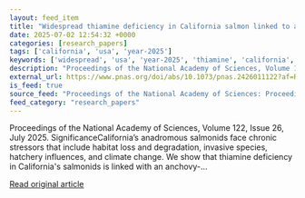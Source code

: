 ```yaml
---
layout: feed_item
title: "Widespread thiamine deficiency in California salmon linked to an anchovy-dominated marine prey base"
date: 2025-07-02 12:54:32 +0000
categories: [research_papers]
tags: ['california', 'usa', 'year-2025']
keywords: ['widespread', 'usa', 'year-2025', 'thiamine', 'california', 'deficiency']
description: "Proceedings of the National Academy of Sciences, Volume 122, Issue 26, July 2025"
external_url: https://www.pnas.org/doi/abs/10.1073/pnas.2426011122?af=R
is_feed: true
source_feed: "Proceedings of the National Academy of Sciences: Proceedings of the National Academy of Sciences: Table of Contents"
feed_category: "research_papers"
---
```


Proceedings of the National Academy of Sciences, Volume 122, Issue 26, July 2025. SignificanceCalifornia’s anadromous salmonids face chronic stressors that include habitat loss and degradation, invasive species, hatchery influences, and climate change. We show that thiamine deficiency in California's salmonids is linked with an anchovy-...

[Read original article](https://www.pnas.org/doi/abs/10.1073/pnas.2426011122?af=R)
